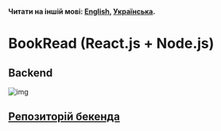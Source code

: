 **Читати на іншій мові: [English](README.md), [Українська](README.ua.md).**

# BookRead (React.js + Node.js)

## Backend

![img](http://joxi.ru/KAxkgjLTvj0782.jpg)

## [Репозиторій бекенда](https://github.com/DmytroGupanets/book-reading-client)
